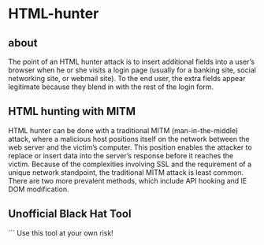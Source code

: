 # HTML-hunter


## about
The point of an HTML hunter attack is to insert additional fields into a user’s browser when he or
she visits a login page (usually for a banking site, social networking site, or webmail site). To
the end user, the extra fields appear legitimate because they blend in with the rest of the login
form.

## HTML hunting with MITM
HTML hunter can be done with a traditional MITM (man-in-the-middle) attack, where a
malicious host positions itself on the network between the web server and the victim’s computer.
This position enables the attacker to replace or insert data into the server’s response
before it reaches the victim. Because of the complexities involving SSL and the requirement
of a unique network standpoint, the traditional MITM attack is least common. There are
two more prevalent methods, which include API hooking and IE DOM modification. 

## Unofficial Black Hat Tool
´´´
Use this tool at your own risk!
